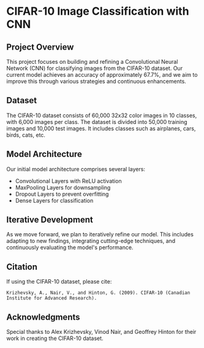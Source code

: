 # CIFAR-10 Image Classification with CNN

## Project Overview
This project focuses on building and refining a Convolutional Neural Network (CNN) for classifying images from the CIFAR-10 dataset. Our current model achieves an accuracy of approximately 67.7%, and we aim to improve this through various strategies and continuous enhancements.

## Dataset
The CIFAR-10 dataset consists of 60,000 32x32 color images in 10 classes, with 6,000 images per class. The dataset is divided into 50,000 training images and 10,000 test images. It includes classes such as airplanes, cars, birds, cats, etc.

## Model Architecture
Our initial model architecture comprises several layers:
- Convolutional Layers with ReLU activation
- MaxPooling Layers for downsampling
- Dropout Layers to prevent overfitting
- Dense Layers for classification

## Iterative Development
As we move forward, we plan to iteratively refine our model. This includes adapting to new findings, integrating cutting-edge techniques, and continuously evaluating the model's performance.

## Citation
If using the CIFAR-10 dataset, please cite:
```
Krizhevsky, A., Nair, V., and Hinton, G. (2009). CIFAR-10 (Canadian Institute for Advanced Research).
```

## Acknowledgments
Special thanks to Alex Krizhevsky, Vinod Nair, and Geoffrey Hinton for their work in creating the CIFAR-10 dataset.